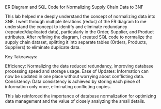 ER Diagram and SQL Code for Normalizing Supply Chain Data to 3NF

This lab helped me deeply understand the concept of normalizing data into 3NF. I went through multiple iterations (redos) of the ER diagram to me understand the concept to identify and eliminate redundancy (repeated/duplicated data), particularly in the Order, Supplier, and Product attributes. After refining the diagram, I created SQL code to normalize the supply chain dataset, splitting it into separate tables (Orders, Products, Suppliers) to eliminate duplicate data.

Key Takeaways:

Efficiency: Normalizing the data reduced redundancy, improving database processing speed and storage usage.
Ease of Updates: Information can now be updated in one place without worrying about conflicting data.
Consistency: Data consistency is achieved by storing each piece of information only once, eliminating conflicting copies.

This lab reinforced the importance of database normalization for optimizing data management and the value of closely analyzing the small details. 
